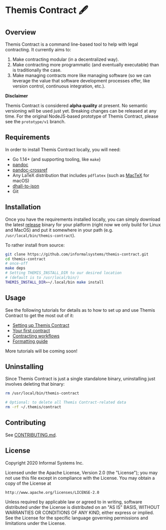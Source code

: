 # Themis Contract 🖋

## Overview

Themis Contract is a command line-based tool to help with legal contracting.
It currently aims to:

1. Make contracting modular (in a decentralized way).
2. Make contracting more programmatic (and eventually executable) than is
   traditionally the case.
3. Make managing contracts more like managing software (so we can leverage
   the value that software development processes offer, like version control,
   continuous integration, etc.).

**Disclaimer**

Themis Contract is considered **alpha quality** at present. No semantic
versioning will be used just yet. Breaking changes can be released at any time.
For the original NodeJS-based prototype of Themis Contract, please see the
`prototype/v1` branch.

## Requirements

In order to install Themis Contract locally, you will need:

- Go 1.14+ (and supporting tooling, like `make`)
- [pandoc]
- [pandoc-crossref][]
- Any LaTeX distribution that includes `pdflatex` (such as [MacTeX] for macOS)
- [dhall-to-json]
- Git

## Installation

Once you have the requirements installed locally, you can simply download the
latest [release] binary for your platform (right now we only build for Linux
and MacOS) and put it somewhere in your path (e.g.
`/usr/local/bin/themis-contract`).

To rather install from source:

```bash
git clone https://github.com/informalsystems/themis-contract.git
cd themis-contract
# once-off
make deps
# Setting THEMIS_INSTALL_DIR to our desired location
# (default is to /usr/local/bin/)
THEMIS_INSTALL_DIR=~/.local/bin make install
```

## Usage

See the following tutorials for details as to how to set up and use Themis
Contract to get the most out of it:

- [Setting up Themis Contract](docs/01-setup.md)
- [Your first contract](docs/02-first-contract.md)
- [Contracting workflows](docs/03-workflows.md)
- [Formatting guide](docs/04-formatting.md)

More tutorials will be coming soon!

## Uninstalling

Since Themis Contract is just a single standalone binary, uninstalling just
involves deleting that binary:

```bash
rm /usr/local/bin/themis-contract

# Optional: to delete all Themis Contract-related data
rm -rf ~/.themis/contract
```

## Contributing

See [CONTRIBUTING.md](./CONTRIBUTING.md).

## License

Copyright 2020 Informal Systems Inc.

Licensed under the Apache License, Version 2.0 (the "License");
you may not use this file except in compliance with the License.
You may obtain a copy of the License at

    http://www.apache.org/licenses/LICENSE-2.0

Unless required by applicable law or agreed to in writing, software
distributed under the License is distributed on an "AS IS" BASIS,
WITHOUT WARRANTIES OR CONDITIONS OF ANY KIND, either express or implied.
See the License for the specific language governing permissions and
limitations under the License.

[dhall]: https://dhall-lang.org/
[pandoc]: https://pandoc.org/
[pandoc-crossref]: https://github.com/lierdakil/pandoc-crossref#installation
[mactex]: https://www.tug.org/mactex/
[dhall-to-json]: https://github.com/dhall-lang/dhall-haskell/tree/master/dhall-json
[release]: https://github.com/informalsystems/themis-contract/releases
